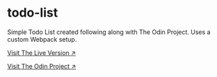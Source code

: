 # todo-list
Simple Todo List created following along with The Odin Project. Uses a custom Webpack setup.

[Visit The Live Version ↗️](https://majegoid.github.io/simple-calculator/)

[Visit The Odin Project ↗️](https://www.theodinproject.com/)
